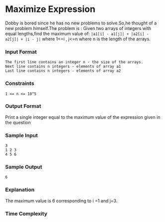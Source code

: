 # Maximize Expression

Dobby is bored since he has no new problems to solve.So,he thought of a new problem himself.The problem is :
Given two arrays of integers with equal lengths,find the maximum value of: `|a1[i] - a1[j]| + |a2[i] - a2[j]| + |i - j|` where 1<=i , j<=n where n is the length of the arrays.

### Input Format

```
The first line contains an integer n - the size of the arrays.
Next line contains n integers - elements of array a1
Last line contains n integers - elements of array a2
```

### Constraints

```
1 <= n <= 10^5
```

### Output Format

Print a single integer equal to the maximum value of the expression given in the question

### Sample Input

```
3
1 2 3
4 5 6
```

### Sample Output

```
6
```

### Explanation

The maximum value is 6 corresponding to i =1 and j=3.

### Time Complexity
